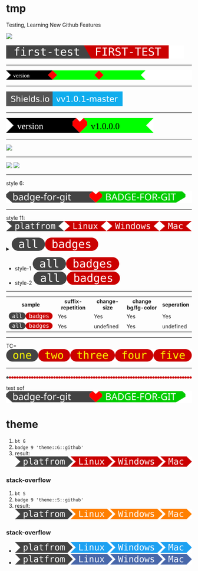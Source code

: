 # tmp
Testing, Learning New Github Features  

![](https://img.shields.io/badge/dynamic/json.svg?uri=https://raw.githubusercontent.com/k-five/tmp/master/package.json&query=$.bline&label=Shields.io&prefix=v&suffix=-master&colorB=10ADED&style=flat-square)

![](https://github.com/k-five/tmp/blob/master/first-test.svg)
<hr>

![](https://github.com/k-five/tmp/blob/master/badge.svg)

<hr>

![](https://github.com/k-five/tmp/blob/master/test.svg)

<hr>

![](https://github.com/k-five/tmp/blob/master/heart.svg)

<hr>




<a href="https://k-five.github.io">
<img src="https://github.com/k-five/tmp/blob/master/title.svg" />
</a>

<hr>

<img src="https://github.com/k-five/tmp/blob/master/title2.svg" />


<img src="https://github.com/k-five/tmp/blob/master/line.svg" />

<hr>

style 6:

<img src="https://github.com/k-five/tmp/blob/master/6.svg" />

<hr>

style 11:  
<img src="https://github.com/k-five/tmp/blob/master/11.svg" />


<details>
  <summary><img src="https://github.com/k-five/tmp/blob/master/ab.svg" /></summary>
  test
</details>

  - style-1 <img src="https://github.com/k-five/tmp/blob/master/ab.svg" />  
  - style-2 <img src="https://github.com/k-five/tmp/blob/master/ab.svg" />  
  


<hr>

<table>                                                                                                                                                                                                
    <tr>                                                                                                                                                                                                                                                                                         
      <th>sample</th>                                                                                                                                                                                  
      <th>suffix-repetition</th>                                                                                                                                                                       
      <th>change-size</th>                                                                                                                                                                             
      <th>change bg/fg-color</th>                                                                                                                                                                        
      <th>seperation</th>                                                                                                                                                                        
    </tr>                                                                                                                                                                                              
    <tr>                                                                                                                                                                              
      <td><img src="https://github.com/k-five/tmp/blob/master/ab.svg" /></td>                                                                                                                          
      <td>Yes</td>                                                                                                                                                                               
      <td>Yes</td>                                                                                                                                                                               
      <td>Yes</td>                                                                                                                                                                               
      <td>Yes</td>                                                                                                                                                                                   
    </tr>                                                                                                                             
      <tr>                                                                                                                                                                              
      <td><img src="https://github.com/k-five/tmp/blob/master/ab.svg" /></td>                                                                                                                          
      <td>Yes</td>                                                                                                                                                                               
      <td>undefined</td>                                                                                                                                                                               
      <td>Yes</td>                                                                                                                                                                               
      <td>undefined</td>                                                                                                                                                                                   
    </tr>  
</table>                                                                                                                                                                                               
         

<hr>

TC=  
<img src="https://github.com/k-five/tmp/blob/master/tc.svg" /> 


<hr>

<img src="https://github.com/k-five/tmp/blob/master/l.svg" /> 

test sof  
<img src="https://raw.githubusercontent.com/k-five/tmp/master/6.svg?sanitize=true" />

<h1>theme</h1>

 1. `bt G`  
 2. `badge 9 'theme::G::github'`
 3. result: <img src="https://github.com/k-five/tmp/blob/master/dlm.svg" />  
 
<h3> stack-overflow</h3>

 1. `bt S`  
 2. `badge 9 'theme::S::github'`
 3. result:  <img src="https://github.com/k-five/tmp/blob/master/S.svg" />  
 
 <h3> stack-overflow</h3>
 
 - <img src="https://github.com/k-five/tmp/blob/master/T.svg" />  
 - <img src="https://github.com/k-five/tmp/blob/master/F.svg" />  

